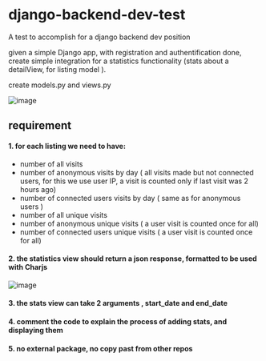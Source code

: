 # django-backend-dev-test
A test to accomplish for a django backend dev position


given a simple Django app, with registration and authentification done,  create simple integration for a statistics functionality (stats about a detailView, for listing model ).

create models.py and views.py


![image](https://user-images.githubusercontent.com/13240505/112318785-b3e08a00-8cad-11eb-8c94-a2350f33500b.png)


## requirement 
#### 1. for each listing we need to have:
  - number of all visits
  - number of anonymous visits by day ( all visits made but not connected users, for this we use user IP, a visit is counted only if last visit was 2 hours ago)
  - number of connected users visits by day ( same as for anonymous users )
  - number of all unique visits
  - number of anonymous unique visits ( a user visit is counted once for all)
  - number of connected users unique visits ( a user visit is counted once for all)
#### 2. the statistics view should return a json response, formatted to be used with Charjs

  ![image](https://user-images.githubusercontent.com/13240505/112321145-fefb9c80-8caf-11eb-9865-53ac0505b9c2.png)
  
#### 3. the stats view can take 2 arguments , start_date and end_date
#### 4. comment the code to explain the process of adding stats, and displaying them 
#### 5. no external package, no copy past from other repos 
